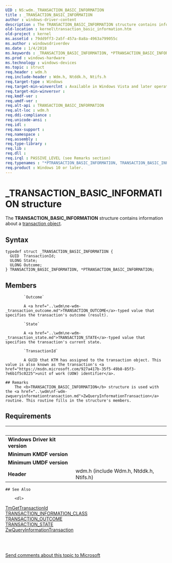 ```yaml
---
UID : NS:wdm._TRANSACTION_BASIC_INFORMATION
title : _TRANSACTION_BASIC_INFORMATION
author : windows-driver-content
description : The TRANSACTION_BASIC_INFORMATION structure contains information about a transaction object.
old-location : kernel\transaction_basic_information.htm
old-project : kernel
ms.assetid : 79dd9ff3-2a5f-457a-8a8a-4963a799055c
ms.author : windowsdriverdev
ms.date : 1/4/2018
ms.keywords : _TRANSACTION_BASIC_INFORMATION, *PTRANSACTION_BASIC_INFORMATION, TRANSACTION_BASIC_INFORMATION
ms.prod : windows-hardware
ms.technology : windows-devices
ms.topic : struct
req.header : wdm.h
req.include-header : Wdm.h, Ntddk.h, Ntifs.h
req.target-type : Windows
req.target-min-winverclnt : Available in Windows Vista and later operating system versions.
req.target-min-winversvr : 
req.kmdf-ver : 
req.umdf-ver : 
req.alt-api : TRANSACTION_BASIC_INFORMATION
req.alt-loc : wdm.h
req.ddi-compliance : 
req.unicode-ansi : 
req.idl : 
req.max-support : 
req.namespace : 
req.assembly : 
req.type-library : 
req.lib : 
req.dll : 
req.irql : PASSIVE_LEVEL (see Remarks section)
req.typenames : "*PTRANSACTION_BASIC_INFORMATION, TRANSACTION_BASIC_INFORMATION"
req.product : Windows 10 or later.
---
```


# _TRANSACTION_BASIC_INFORMATION structure
The <b>TRANSACTION_BASIC_INFORMATION</b> structure contains information about a <a href="https://msdn.microsoft.com/124105bd-70be-49b1-8ea4-af6ba1f3cf16">transaction object</a>.

## Syntax
````
typedef struct _TRANSACTION_BASIC_INFORMATION {
  GUID  TransactionId;
  ULONG State;
  ULONG Outcome;
} TRANSACTION_BASIC_INFORMATION, *PTRANSACTION_BASIC_INFORMATION;
````

## Members

        
            `Outcome`

            A <a href="..\wdm\ne-wdm-_transaction_outcome.md">TRANSACTION_OUTCOME</a>-typed value that specifies the transaction's outcome (result).
        
            `State`

            A <a href="..\wdm\ne-wdm-_transaction_state.md">TRANSACTION_STATE</a>-typed value that specifies the transaction's current state.
        
            `TransactionId`

            A GUID that KTM has assigned to the transaction object. This value is also known as the transaction's <a href="https://msdn.microsoft.com/927a417b-35f5-49b8-85f3-7e6b1f5c0225">unit of work (UOW) identifier</a>.

    ## Remarks
        The <b>TRANSACTION_BASIC_INFORMATION</b> structure is used with the <a href="..\wdm\nf-wdm-zwqueryinformationtransaction.md">ZwQueryInformationTransaction</a> routine. This routine fills in the structure's members.

## Requirements
| &nbsp; | &nbsp; |
| ---- |:---- |
| **Windows Driver kit version** |  |
| **Minimum KMDF version** |  |
| **Minimum UMDF version** |  |
| **Header** | wdm.h (include Wdm.h, Ntddk.h, Ntifs.h) |

    ## See Also

        <dl>
<dt>
<a href="..\wdm\nf-wdm-tmgettransactionid.md">TmGetTransactionId</a>
</dt>
<dt>
<a href="..\wdm\ne-wdm-_transaction_information_class.md">TRANSACTION_INFORMATION_CLASS</a>
</dt>
<dt>
<a href="..\wdm\ne-wdm-_transaction_outcome.md">TRANSACTION_OUTCOME</a>
</dt>
<dt>
<a href="..\wdm\ne-wdm-_transaction_state.md">TRANSACTION_STATE</a>
</dt>
<dt>
<a href="..\wdm\nf-wdm-zwqueryinformationtransaction.md">ZwQueryInformationTransaction</a>
</dt>
</dl>
 

 

<a href="mailto:wsddocfb@microsoft.com?subject=Documentation%20feedback [kernel\kernel]:%20TRANSACTION_BASIC_INFORMATION structure%20 RELEASE:%20(1/4/2018)&amp;body=%0A%0APRIVACY STATEMENT%0A%0AWe use your feedback to improve the documentation. We don't use your email address for any other purpose, and we'll remove your email address from our system after the issue that you're reporting is fixed. While we're working to fix this issue, we might send you an email message to ask for more info. Later, we might also send you an email message to let you know that we've addressed your feedback.%0A%0AFor more info about Microsoft's privacy policy, see http://privacy.microsoft.com/en-us/default.aspx." title="Send comments about this topic to Microsoft">Send comments about this topic to Microsoft</a>